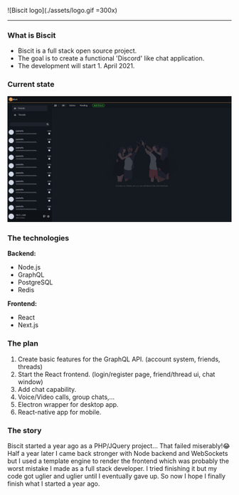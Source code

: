 ![Biscit logo](./assets/logo.gif =300x)

* * *

### What is Biscit

*   Biscit is a full stack open source project.
*   The goal is to create a functional 'Discord' like chat application.
*   The development will start 1\. April 2021.

### Current state

![current state of Biscit](./assets/current_state/current_state.jpg)

### The technologies

**Backend:**

*   Node.js
*   GraphQL
*   PostgreSQL
*   Redis

**Frontend:**

*   React
*   Next.js

### The plan

1.  Create basic features for the GraphQL API. (account system, friends, threads)
2.  Start the React frontend. (login/register page, friend/thread ui, chat window)
3.  Add chat capability.
4.  Voice/Video calls, group chats,...
5.  Electron wrapper for desktop app.
6.  React-native app for mobile.

### The story

Biscit started a year ago as a PHP/JQuery project... That failed miserably!😂 Half a year later I came back stronger with Node backend and WebSockets but I used a template engine to render the frontend which was probably the worst mistake I made as a full stack developer. I tried finishing it but my code got uglier and uglier until I eventually gave up. So now I hope I finally finish what I started a year ago.
